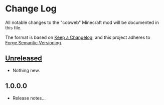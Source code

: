 # Change Log

All notable changes to the "cobweb" Minecraft mod will be documented in this file.

The format is based on [Keep a Changelog](https://keepachangelog.com/en/1.0.0/),
and this project adheres to [Forge Semantic Versioning](https://mcforge.readthedocs.io/en/latest/gettingstarted/versioning/#versioning).

## [Unreleased]

- Nothing new.

## 1.0.0.0

- Release notes...

[Unreleased]: https://github.com/crystal-nest/cobweb
[README]: https://github.com/crystal-nest/cobweb#readme
